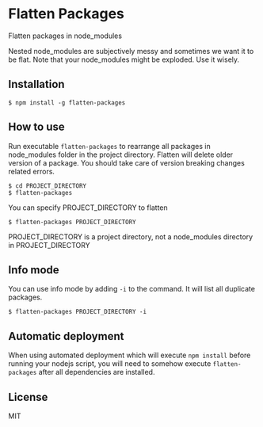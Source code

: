 # Flatten Packages

Flatten packages in node_modules

Nested node_modules are subjectively messy and sometimes we want it to be flat. Note that your node_modules might be exploded. Use it wisely.

## Installation

```
$ npm install -g flatten-packages
```

## How to use

Run executable `flatten-packages` to rearrange all packages in node_modules folder in the project directory. Flatten will delete older version of a package. You should take care of version breaking changes related errors.

```
$ cd PROJECT_DIRECTORY
$ flatten-packages
```

You can specify PROJECT_DIRECTORY to flatten

```
$ flatten-packages PROJECT_DIRECTORY
```

PROJECT_DIRECTORY is a project directory, not a node_modules directory in PROJECT_DIRECTORY

## Info mode

You can use info mode by adding `-i` to the command. It will list all duplicate packages.

```
$ flatten-packages PROJECT_DIRECTORY -i
```

## Automatic deployment

When using automated deployment which will execute `npm install` before running your nodejs script, you will need to somehow execute `flatten-packages` after all dependencies are installed. 

## License

MIT

